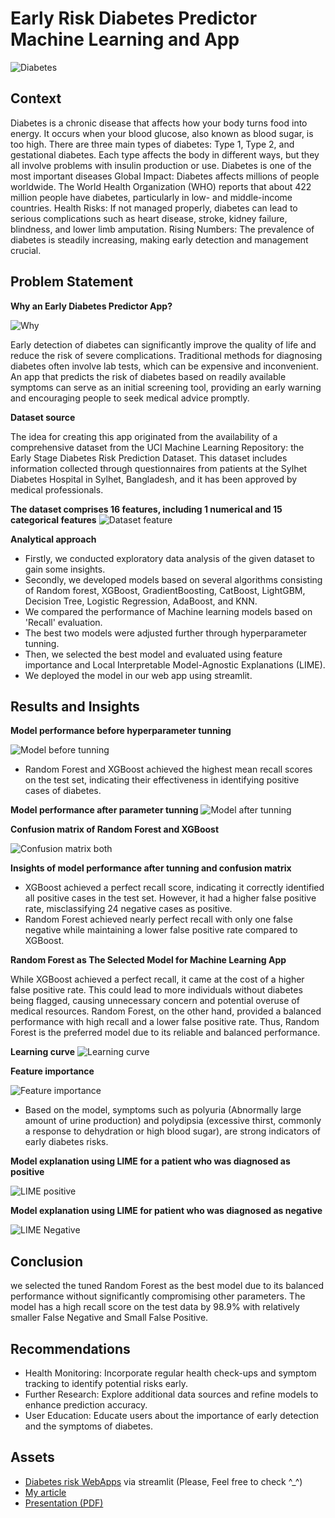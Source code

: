 # Early Risk Diabetes Predictor Machine Learning and App

![Diabetes](https://github.com/harishmuh/Early-Risk-Diabetes-predictor-Machine-Learning-and-app/blob/main/slide/diabetes_risk_predictor.PNG)

## Context

Diabetes is a chronic disease that affects how your body turns food into energy. It occurs when your blood glucose, also known as blood sugar, is too high. There are three main types of diabetes: Type 1, Type 2, and gestational diabetes. Each type affects the body in different ways, but they all involve problems with insulin production or use. Diabetes is one of the most important diseases Global Impact: Diabetes affects millions of people worldwide. The World Health Organization (WHO) reports that about 422 million people have diabetes, particularly in low- and middle-income countries. Health Risks: If not managed properly, diabetes can lead to serious complications such as heart disease, stroke, kidney failure, blindness, and lower limb amputation. Rising Numbers: The prevalence of diabetes is steadily increasing, making early detection and management crucial.

## Problem Statement

**Why an Early Diabetes Predictor App?** 

![Why](https://github.com/harishmuh/Early-Risk-Diabetes-predictor-Machine-Learning-and-app/blob/main/slide/why%20diabetes%20prediction%20app.PNG)

Early detection of diabetes can significantly improve the quality of life and reduce the risk of severe complications. Traditional methods for diagnosing diabetes often involve lab tests, which can be expensive and inconvenient. An app that predicts the risk of diabetes based on readily available symptoms can serve as an initial screening tool, providing an early warning and encouraging people to seek medical advice promptly.

**Dataset source**

The idea for creating this app originated from the availability of a comprehensive dataset from the UCI Machine Learning Repository: the Early Stage Diabetes Risk Prediction Dataset. This dataset includes information collected through questionnaires from patients at the Sylhet Diabetes Hospital in Sylhet, Bangladesh, and it has been approved by medical professionals.

**The dataset comprises 16 features, including 1 numerical and 15 categorical features**
![Dataset feature](https://github.com/harishmuh/Early-Risk-Diabetes-predictor-Machine-Learning-and-app/blob/main/slide/variable_name.PNG)

**Analytical approach**

* Firstly, we conducted exploratory data analysis of the given dataset to gain some insights.
* Secondly, we developed models based on several algorithms consisting of Random forest, XGBoost, GradientBoosting, CatBoost, LightGBM, Decision Tree, Logistic Regression, AdaBoost, and KNN.
* We compared the performance of Machine learning models based on 'Recall' evaluation.
* The best two models were adjusted further through hyperparameter tunning.
* Then, we selected the best model and evaluated using feature importance and Local Interpretable Model-Agnostic Explanations (LIME).
* We deployed the model in our web app using streamlit.

## Results and Insights

**Model performance before hyperparameter tunning**

![Model before tunning](https://github.com/harishmuh/Early-Risk-Diabetes-predictor-Machine-Learning-and-app/blob/main/slide/recall_train_test_before_tuning.PNG)

* Random Forest and XGBoost achieved the highest mean recall scores on the test set, indicating their effectiveness in identifying positive cases of diabetes.


**Model performance after parameter tunning**
![Model after tunning](https://github.com/harishmuh/Early-Risk-Diabetes-predictor-Machine-Learning-and-app/blob/main/slide/Model%20performance%20after%20tunning.PNG)


**Confusion matrix of Random Forest and XGBoost**

![Confusion matrix both](https://github.com/harishmuh/Early-Risk-Diabetes-predictor-Machine-Learning-and-app/blob/main/slide/confusion_matrix_both_rf_xgb.PNG)

**Insights of model performance after tunning and confusion matrix**

* XGBoost achieved a perfect recall score, indicating it correctly identified all positive cases in the test set. However, it had a higher false positive rate, misclassifying 24 negative cases as positive.
* Random Forest achieved nearly perfect recall with only one false negative while maintaining a lower false positive rate compared to XGBoost.


**Random Forest as The Selected Model for Machine Learning App**

While XGBoost achieved a perfect recall, it came at the cost of a higher false positive rate. This could lead to more individuals without diabetes being flagged, causing unnecessary concern and potential overuse of medical resources. Random Forest, on the other hand, provided a balanced performance with high recall and a lower false positive rate. Thus, Random Forest is the preferred model due to its reliable and balanced performance.

**Learning curve**
![Learning curve](https://github.com/harishmuh/Early-Risk-Diabetes-predictor-Machine-Learning-and-app/blob/main/slide/Learning%20curve.PNG)


**Feature importance**

![Feature importance](https://github.com/harishmuh/Early-Risk-Diabetes-predictor-Machine-Learning-and-app/blob/main/slide/feature%20importance.PNG)

* Based on the model, symptoms such as polyuria (Abnormally large amount of urine production) and polydipsia (excessive thirst, commonly a response to dehydration or high blood sugar), are strong indicators of early diabetes risks.

**Model explanation using LIME for a patient who was diagnosed as positive**

![LIME positive](https://github.com/harishmuh/Early-Risk-Diabetes-predictor-Machine-Learning-and-app/blob/main/slide/Lime%20positive%20diabetes.PNG)

**Model explanation using LIME for patient who was diagnosed as negative**

![LIME Negative](https://github.com/harishmuh/Early-Risk-Diabetes-predictor-Machine-Learning-and-app/blob/main/slide/Lime%20Negative%20diabetes.PNG)

## Conclusion
we selected the tuned Random Forest as the best model due to its balanced performance without significantly compromising other parameters. The model has a high recall score on the test data by 98.9% with relatively smaller False Negative and Small False Positive.

## Recommendations
* Health Monitoring: Incorporate regular health check-ups and symptom tracking to identify potential risks early.
* Further Research: Explore additional data sources and refine models to enhance prediction accuracy.
* User Education: Educate users about the importance of early detection and the symptoms of diabetes.

## Assets
* [Diabetes risk WebApps](https://early-risk-diabetes-predictor.streamlit.app/) via streamlit (Please, Feel free to check ^_^)
* [My article](https://medium.com/@harishmuh/developing-an-early-diabetes-risk-predictor-app-using-machine-learning-39e246fb337d)
* [Presentation (PDF)](https://github.com/harishmuh/Early-Risk-Diabetes-predictor-Machine-Learning-and-app/blob/main/slide/Developing%20Early%20Diabetes%20Risk%20predictor.pdf)
